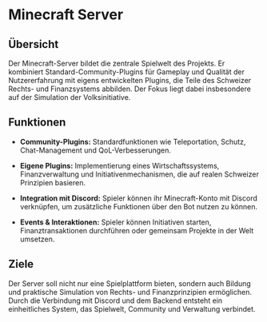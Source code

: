 # Minecraft Server
## Übersicht

Der Minecraft-Server bildet die zentrale Spielwelt des Projekts. Er kombiniert Standard-Community-Plugins für Gameplay und Qualität der Nutzererfahrung mit eigens entwickelten Plugins, die Teile des Schweizer Rechts- und Finanzsystems abbilden. Der Fokus liegt dabei insbesondere auf der Simulation der Volksinitiative.

## Funktionen

- **Community-Plugins:** Standardfunktionen wie Teleportation, Schutz, Chat-Management und QoL-Verbesserungen.

- **Eigene Plugins:** Implementierung eines Wirtschaftssystems, Finanzverwaltung und Initiativenmechanismen, die auf realen Schweizer Prinzipien basieren.

- **Integration mit Discord:** Spieler können ihr Minecraft-Konto mit Discord verknüpfen, um zusätzliche Funktionen über den Bot nutzen zu können.

- **Events & Interaktionen:** Spieler können Initiativen starten, Finanztransaktionen durchführen oder gemeinsam Projekte in der Welt umsetzen.

## Ziele

Der Server soll nicht nur eine Spielplattform bieten, sondern auch Bildung und praktische Simulation von Rechts- und Finanzprinzipien ermöglichen. Durch die Verbindung mit Discord und dem Backend entsteht ein einheitliches System, das Spielwelt, Community und Verwaltung verbindet.